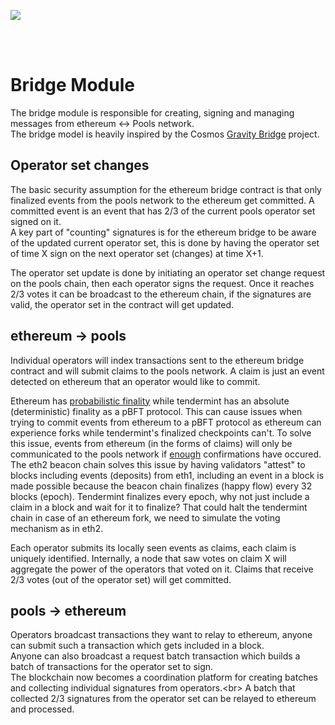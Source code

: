 [<img src="../../internal/images/bloxstaking_header_image.png" >](https://www.bloxstaking.com/)

<br>
<br>

# Bridge Module
The bridge module is responsible for creating, signing and managing messages from ethereum <-> Pools network.<br/>
The bridge model is heavily inspired by the Cosmos [Gravity Bridge](https://github.com/cosmos/gravity-bridge) project.

## Operator set changes
The basic security assumption for the ethereum bridge contract is that only finalized events from the pools network to the ethereum get committed. 
A committed event is an event that has 2/3 of the current pools operator set signed on it.<br/>
A key part of "counting" signatures is for the ethereum bridge to be aware of the updated current operator set, this is done by having the operator set of time X sign on the next operator set (changes) at time X+1.<br/>

The operator set update is done by initiating an operator set change request on the pools chain, then each operator signs the request. 
Once it reaches 2/3 votes it can be broadcast to the ethereum chain, if the signatures are valid, the operator set in the contract will get updated.

## ethereum -> pools
Individual operators will index transactions sent to the ethereum bridge contract and will submit claims to the pools network. 
A claim is just an event detected on ethereum that an operator would like to commit.

Ethereum has [probabilistic finality](https://medium.com/mechanism-labs/finality-in-blockchain-consensus-d1f83c120a9a) while tendermint has an absolute (deterministic) finality as a pBFT protocol. 
This can cause issues when trying to commit events from ethereum to a pBFT protocol as ethereum can experience forks while tendermint's finalized checkpoints can't.
To solve this issue, events from ethereum (in the forms of claims) will only be communicated to the pools network if [enough](https://github.com/ethereum/annotated-spec/blob/master/phase0/beacon-chain.md#misc) confirmations have occured.<br/>
The eth2 beacon chain solves this issue by having validators "attest" to blocks including events (deposits) from eth1, including an event in a block is made possible because the beacon chain finalizes (happy flow) every 32 blocks (epoch). 
Tendermint finalizes every epoch, why not just include a claim in a block and wait for it to finalize? That could halt the tendermint chain in case of an ethereum fork, we need to simulate the voting mechanism as in eth2. 
  

Each operator submits its locally seen events as claims, each claim is uniquely identified.
Internally, a node that saw votes on claim X will aggregate the power of the operators that voted on it.
Claims that receive 2/3 votes (out of the operator set) will get committed.

## pools -> ethereum
Operators broadcast transactions they want to relay to ethereum, anyone can submit such a transaction which gets included in a block.<br/>
Anyone can also broadcast a request batch transaction which builds a batch of transactions for the operator set to sign.  
The blockchain now becomes a coordination platform for creating batches and collecting individual signatures from operators.<br\>
A batch that collected 2/3 signatures from the operator set can be relayed to ethereum and processed.




